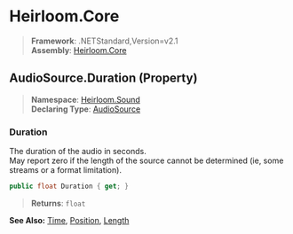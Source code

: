 # Heirloom.Core

> **Framework**: .NETStandard,Version=v2.1  
> **Assembly**: [Heirloom.Core][0]

## AudioSource.Duration (Property)

> **Namespace**: [Heirloom.Sound][0]  
> **Declaring Type**: [AudioSource][1]

### Duration

The duration of the audio in seconds.   
 May report zero if the length of the source cannot be determined (ie, some streams or a format limitation).

```cs
public float Duration { get; }
```

> **Returns**: `float`

**See Also:** [Time][2], [Position][3], [Length][4]

[0]: ../../../Heirloom.Core.md
[1]: ../AudioSource.md
[2]: Time.md
[3]: Position.md
[4]: Length.md
